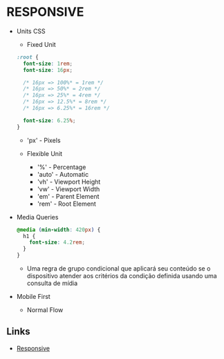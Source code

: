 # RESPONSIVE

- Units CSS

  - Fixed Unit

  ```css
  :root {
    font-size: 1rem;
    font-size: 16px;

    /* 16px => 100%* = 1rem */
    /* 16px => 50%* = 2rem */
    /* 16px => 25%* = 4rem */
    /* 16px => 12.5%* = 8rem */
    /* 16px => 6.25%* = 16rem */

    font-size: 6.25%;
  }
  ```

  - 'px' - Pixels

  - Flexible Unit

    - '%' - Percentage
    - 'auto' - Automatic
    - 'vh' - Viewport Height
    - 'vw' - Viewport Width
    - 'em' - Parent Element
    - 'rem' - Root Element

- Media Queries

  ```css
  @media (min-width: 420px) {
    h1 {
      font-size: 4.2rem;
    }
  }
  ```

  - Uma regra de grupo condicional que aplicará seu conteúdo se o dispositivo atender aos critérios da condição definida usando uma consulta de mídia

- Mobile First

  - Normal Flow

## Links

- [Responsive](https://developer.mozilla.org/en-US/docs/Learn/CSS/CSS_layout/Responsive_Design)
